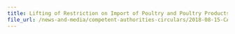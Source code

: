 ```yaml
---
title: Lifting of Restriction on Import of Poultry and Poultry Products from Affected Region in Holstebro Municipality, Denmark 
file_url: /news-and-media/competent-authorities-circulars/2018-08-15-CA.pdf
---
```

